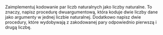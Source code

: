 Zaimplementuj kodowanie par liczb naturalnych jako liczby naturalne.
To znaczy, napisz procedurę dwuargumentową, która koduje dwie liczby dane jako argumenty w jednej liczbie naturalnej. 
Dodatkowo napisz dwie procedury, które wydobywają z zakodowanej pary odpowiednio pierwszą i drugą liczbę. 

